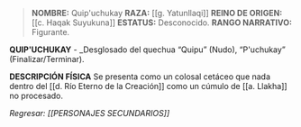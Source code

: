 > **NOMBRE:** Quip'uchukay
> **RAZA:** [[g. Yatunllaqi]]
> **REINO DE ORIGEN:** [[c. Haqak Suyukuna]]
> **ESTATUS:** Desconocido.
> **RANGO NARRATIVO:** Figurante.

**QUIP'UCHUKAY** - _Desglosado del quechua “Quipu” (Nudo), “P'uchukay” (Finalizar/Terminar).

**DESCRIPCIÓN FÍSICA**
Se presenta como un colosal cetáceo que nada dentro del [[d. Río Eterno de la Creación]] como un cúmulo de [[a. Llakha]] no procesado.

*Regresar: [[PERSONAJES SECUNDARIOS]]*